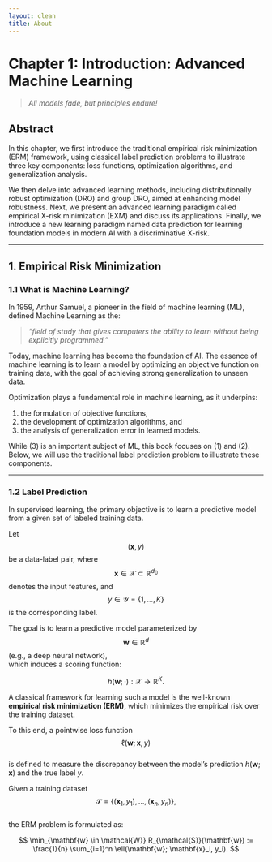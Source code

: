 ```yaml
---
layout: clean
title: About
---
```


# Chapter 1: Introduction: Advanced Machine Learning

> *All models fade, but principles endure!*

## Abstract

In this chapter, we first introduce the traditional empirical risk minimization (ERM) framework, using classical label prediction problems to illustrate three key components: loss functions, optimization algorithms, and generalization analysis.

We then delve into advanced learning methods, including distributionally robust optimization (DRO) and group DRO, aimed at enhancing model robustness. Next, we present an advanced learning paradigm called empirical X-risk minimization (EXM) and discuss its applications. Finally, we introduce a new learning paradigm named data prediction for learning foundation models in modern AI with a discriminative X-risk.

---

## 1. Empirical Risk Minimization

### 1.1 What is Machine Learning?

In 1959, Arthur Samuel, a pioneer in the field of machine learning (ML), defined Machine Learning as the:

> *“field of study that gives computers the ability to learn without being explicitly programmed.”*

Today, machine learning has become the foundation of AI. The essence of machine learning is to learn a model by optimizing an objective function on training data, with the goal of achieving strong generalization to unseen data.

Optimization plays a fundamental role in machine learning, as it underpins:

1. the formulation of objective functions,  
2. the development of optimization algorithms, and  
3. the analysis of generalization error in learned models.

While (3) is an important subject of ML, this book focuses on (1) and (2). Below, we will use the traditional label prediction problem to illustrate these components.

---

### 1.2 Label Prediction

In supervised learning, the primary objective is to learn a predictive model from a given set of labeled training data.

Let $$(\mathbf{x}, y)$$ be a data-label pair, where  
$$\mathbf{x} \in \mathcal{X} \subset \mathbb{R}^{d_0}$$ denotes the input features, and  
$$y \in \mathcal{Y} = \{1, \ldots, K\}$$ is the corresponding label.

The goal is to learn a predictive model parameterized by  
$$\mathbf{w} \in \mathbb{R}^d$$ (e.g., a deep neural network),  
which induces a scoring function:

$$
h(\mathbf{w}; \cdot): \mathcal{X} \to \mathbb{R}^K.
$$

A classical framework for learning such a model is the well-known **empirical risk minimization (ERM)**, which minimizes the empirical risk over the training dataset.

To this end, a pointwise loss function  
$$\ell(\mathbf{w}; \mathbf{x}, y)$$  
is defined to measure the discrepancy between the model’s prediction $h(\mathbf{w}; \mathbf{x})$ and the true label $y$.

Given a training dataset  
$$\mathcal{S} = \{(\mathbf{x}_1, y_1), \ldots, (\mathbf{x}_n, y_n)\},$$  
the ERM problem is formulated as:

$$
\min_{\mathbf{w} \in \mathcal{W}} R_{\mathcal{S}}(\mathbf{w}) := \frac{1}{n} \sum_{i=1}^n \ell(\mathbf{w}; \mathbf{x}_i, y_i).
$$

